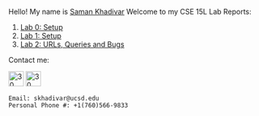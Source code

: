 Hello! My name is [Saman Khadivar](resume.md) 
Welcome to my CSE 15L Lab Reports:

1. [Lab 0: Setup](lab0.md) 
2. [Lab 1: Setup](lab1Report.md) 
3. [Lab 2: URLs, Queries and Bugs](lab2Report.md)
 
  
   

Contact me:

<a href="https://www.linkedin.com/in/saman-khadivar-60a5031ab" target="_blank" rel="noopener noreferrer"><img src="https://cliply.co/wp-content/uploads/2021/02/372102050_LINKEDIN_ICON_TRANSPARENT_400.gif" width="30" height="" alt="30"></a>
<a href="https://www.instagram.com/samkhadivar/?hl=en" target="_blank" rel="noopener noreferrer"><img src="https://cliply.co/wp-content/uploads/2019/07/371907300_INSTAGRAM_ICON_TRANSPARENT_400.gif" width="30" height="" alt="30"></a>

```
Email: skhadivar@ucsd.edu
Personal Phone #: +1(760)566-9833
```

